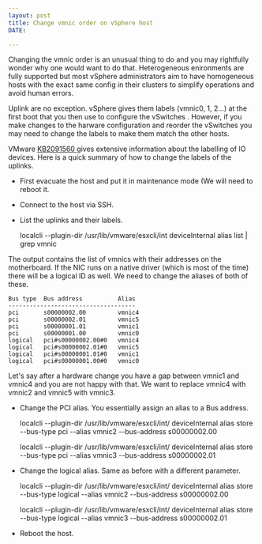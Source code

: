 ```yaml
---
layout: post
title: Change vmnic order on vSphere host
DATE: 

---
```

Changing the vmnic order is an unusual thing to do and you may rightfully wonder why one would want to do that. Heterogeneous enironments are fully supported but most vSphere administrators aim to have homogeneous hosts with the exact same config in their clusters to simplify operations and avoid human errors.

Uplink are no exception. vSphere gives them labels (vmnic0, 1, 2...) at the first boot that you then use to configure the vSwitches . However, if you make changes to the harware configuration and reorder the vSwitches you may need to change the labels to make them match the other hosts.

VMware [KB2091560 ](https://kb.vmware.com/s/article/2091560) gives extensive information about the labelling of IO devices. Here is a quick summary of how to change the labels of the uplinks.

* First evacuate the host and put it in maintenance mode (We will need to reboot it.
* Connect to the host via SSH.
* List the uplinks and their labels.

    localcli --plugin-dir /usr/lib/vmware/esxcli/int deviceInternal alias list | grep vmnic

The output contains the list of vmnics with their addresses on the motherboard. If the NIC runs on a native driver (which is most of the time) there will be a logical ID as well. We need to change the aliases of both of these.

    Bus type  Bus address          Alias
    ------------------------------------
    pci       s00000002.00         vmnic4
    pci       s00000002.01         vmnic5
    pci       s00000001.01         vmnic1
    pci       s00000001.00         vmnic0
    logical   pci#s00000002.00#0   vmnic4
    logical   pci#s00000002.01#0   vmnic5
    logical   pci#s00000001.01#0   vmnic1
    logical   pci#s00000001.00#0   vmnic0

Let's say after a hardware change you have a gap between vmnic1 and vmnic4 and you are not happy with that. We want to replace vmnic4 with vmnic2 and vmnic5 with vmnic3.

* Change the PCI alias. You essentially assign an alias to a Bus address.

    localcli --plugin-dir /usr/lib/vmware/esxcli/int/ deviceInternal alias store --bus-type pci --alias vmnic2 --bus-address s00000002.00
    
    localcli --plugin-dir /usr/lib/vmware/esxcli/int/ deviceInternal alias store --bus-type pci --alias vmnic3 --bus-address s00000002.01

* Change the logical alias. Same as before with a different parameter.

    localcli --plugin-dir /usr/lib/vmware/esxcli/int/ deviceInternal alias store --bus-type logical --alias vmnic2 --bus-address s00000002.00
    
    localcli --plugin-dir /usr/lib/vmware/esxcli/int/ deviceInternal alias store --bus-type logical --alias vmnic3 --bus-address s00000002.01

* Reboot the host.